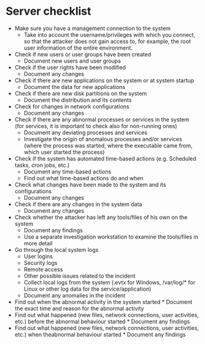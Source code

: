 # Server checklist
* Make sure you have a management connection to the system
     * Take into account the username/privileges with which you connect, so that the attacker does not gain access to, for example, the root user information of the entire environment.
* Check if new users or user groups have been created
     * Document new users and user groups
* Check if the user rights have been modified
     * Document any changes
* Check if there are new applications on the system or at system startup
     * Document the data for new applications
* Check if there are new disk partitions on the system
     * Document the distribution and its contents
* Check for changes in network configurations
     * Document any changes
* Check if there are any abnormal processes or services in the system (for services, it is important to check also for non-running ones)
     * Document any deviating processes and services
     * Investigate the origin of anomalous processes and/or services (where the process was started, where the executable came from, which user started the process)
* Check if the system has automated time-based actions (e.g. Scheduled tasks, cron jobs, etc.)
     * Document any time-based actions
     * Find out what time-based actions do and when
* Check what changes have been made to the system and its configurations
     * Document any changes
* Check if there are any changes in the system data
     * Document any changes
* Check whether the attacker has left any tools/files of his own on the system
     * Document any findings
     * Use a separate investigation workstation to examine the tools/files in more detail
* Go through the local system logs
     * User logins
     * Security logs
     * Remote access
     * Other possible issues related to the incident
     * Collect local logs from the system (.evtx for Windows, /var/log/* for Linux or other log data for the service/application)
     * Document any anomalies in the incident
* Find out when the abnormal activity in the system started
      * Document the exact time and reason for the abnormal activity
* Find out what happened (new files, network connections, user activities, etc.) before the abnormal behaviour started
      * Document any findings
* Find out what happened (new files, network connections, user activities, etc.) when theabnormal behaviour started
      * Document any findings
